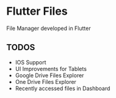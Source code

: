 # Flutter Files

File Manager developed in Flutter

## TODOS

- IOS Support
- UI Improvements for Tablets
- Google Drive Files Explorer
- One Drive Files Explorer
- Recently accessed files in Dashboard
